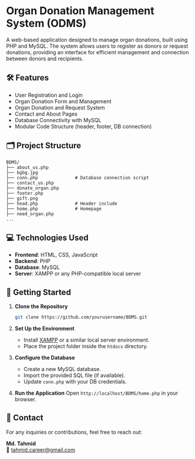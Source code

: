 
# Organ Donation Management System (ODMS)

A web-based application designed to manage organ donations, built using PHP and MySQL. The system allows users to register as donors or request donations, providing an interface for efficient management and connection between donors and recipients.

## 🛠️ Features

- User Registration and Login
- Organ Donation Form and Management
- Organ Donation and Request System
- Contact and About Pages
- Database Connectivity with MySQL
- Modular Code Structure (header, footer, DB connection)

## 🗂️ Project Structure

```
BDMS/
├── about_us.php
├── bgbg.jpg
├── conn.php              # Database connection script
├── contact_us.php
├── donate_organ.php
├── footer.php
├── gift.png
├── head.php              # Header include
├── home.php              # Homepage
├── need_organ.php
...
```

## 💻 Technologies Used

- **Frontend**: HTML, CSS, JavaScript
- **Backend**: PHP
- **Database**: MySQL
- **Server**: XAMPP or any PHP-compatible local server

## 🚀 Getting Started

1. **Clone the Repository**
   ```bash
   git clone https://github.com/yourusername/BDMS.git
   ```

2. **Set Up the Environment**
   - Install [XAMPP](https://www.apachefriends.org/) or a similar local server environment.
   - Place the project folder inside the `htdocs` directory.

3. **Configure the Database**
   - Create a new MySQL database.
   - Import the provided SQL file (if available).
   - Update `conn.php` with your DB credentials.

4. **Run the Application**
   Open `http://localhost/BDMS/home.php` in your browser.

## 📩 Contact

For any inquiries or contributions, feel free to reach out:

**Md. Tahmid**  
📧 tahmid.career@gmail.com  

